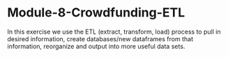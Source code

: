 # Module-8-Crowdfunding-ETL

In this exercise we use the ETL (extract, transform, load) process to pull in desired information, create databases/new dataframes from that information, reorganize and output into more useful data sets. 

